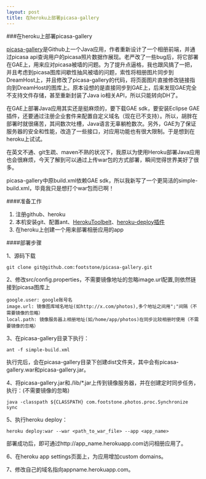 ```yaml
---
layout: post
title: 在heroku上部署picasa-gallery
---
```


###在heroku上部署picasa-gallery

[picasa-gallery](https://github.com/angryziber/picasa-gallery)是Github上一个Java应用，作者重新设计了一个相册前端，并通过picasa api查询用户的picasa照片数据作展现。老严改了一些bug后，将它部署在GAE上，用来应对picasa被墙的问题。为了提升点逼格，我也跟风搞了一把，并且考虑到picasa图库间歇性抽风被墙的问题，索性将相册图片同步到DreamHost上，并且修改了picasa-gallery的代码，将页面图片直接修改链接指向到DreamHost的图库上。原本设想的是直接同步到GAE上，后来发现GAE完全不支持文件存储，甚至重新封装了Java io相关API，所以只能转向DH了。

在GAE上部署Java应用其实还是挺麻烦的，要下载GAE sdk，要安装Eclipse GAE插件，还要通过注册企业套件来配置自定义域名（现在已不支持）。所以，胡胖在部署时就很痛苦，其间数次吐槽，Java语言无辜躺枪数次。另外，GAE为了保证服务器的安全和性能，改造了一些接口，对应用功能也有很大限制。于是想到在heroku上试试。

在英文不通、git生疏、maven不熟的状况下，我原以为使用Heroku部署Java应用也会很麻烦，今天了解到可以通过上传war包的方式部署，瞬间觉得世界美好了很多。

picasa-gallery中原build.xml依赖GAE sdk，所以我新写了一个更简洁的simple-build.xml，毕竟我只是想打个war包而已啊！

####准备工作
1.	注册github、heroku
2.	本机安装git、配置ant、[HerokuToolbelt](https://toolbelt.heroku.com/)、[heroku-deploy插件](https://devcenter.heroku.com/articles/war-deployment)
3.	在heroku上创建一个用来部署相册应用的app


####部署步骤

1、源码下载

```
git clone git@github.com:footstone/picasa-gallery.git
```

2、修改src/config.properties，不需要镜像地址的忽略image.url配置,则依然链接到picasa图库上

```
google.user: google账号名
image.url: 镜像图库域名地址(如http://x.com/photos),多个地址之间用";"间隔（不需要镜像的忽略）
local.path: 镜像服务器上相册地址(如/home/app/photos)在同步比较相册时使用（不需要镜像的忽略）
```

3、在picasa-gallery目录下执行：

```
ant -f simple-build.xml
```
执行完后，会在picasa-gallery目录下创建dist文件夹，其中会有picasa-gallery.war和picasa-gallery.jar。

4、将picasa-gallery.jar和./lib/*.jar上传到镜像服务器，并在创建定时同步任务，执行：(不需要镜像的忽略)

```
java -classpath ${CLASSPATH} com.footstone.photos.proc.Synchronize sync
```

5、执行heroku deploy：

```
heroku deploy:war --war <path_to_war_file> --app <app_name>
```
部署成功后，即可通过http://app_name.herokuapp.com访问相册应用了。

6、在heroku app settings页面上，为应用增加custom domains。

7、修改自己的域名指向appname.herokuapp.com。
